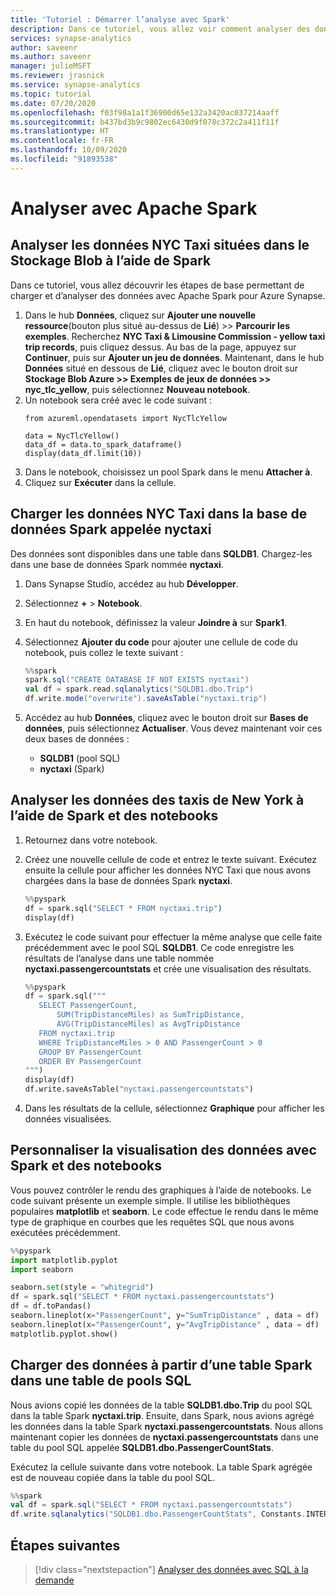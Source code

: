 ```yaml
---
title: 'Tutoriel : Démarrer l’analyse avec Spark'
description: Dans ce tutoriel, vous allez voir comment analyser des données avec Apache Spark.
services: synapse-analytics
author: saveenr
ms.author: saveenr
manager: julieMSFT
ms.reviewer: jrasnick
ms.service: synapse-analytics
ms.topic: tutorial
ms.date: 07/20/2020
ms.openlocfilehash: f03f98a1a1f36900d65e132a3420ac037214aaff
ms.sourcegitcommit: b437bd3b9c9802ec6430d9f078c372c2a411f11f
ms.translationtype: HT
ms.contentlocale: fr-FR
ms.lasthandoff: 10/09/2020
ms.locfileid: "91893538"
---
```

# <a name="analyze-with-apache-spark"></a>Analyser avec Apache Spark

## <a name="analyze-nyc-taxi-data-in-blob-storage--using-spark"></a>Analyser les données NYC Taxi situées dans le Stockage Blob à l’aide de Spark

Dans ce tutoriel, vous allez découvrir les étapes de base permettant de charger et d’analyser des données avec Apache Spark pour Azure Synapse.

1. Dans le hub **Données**, cliquez sur **Ajouter une nouvelle ressource**(bouton plus situé au-dessus de **Lié**) >> **Parcourir les exemples**. Recherchez **NYC Taxi & Limousine Commission - yellow taxi trip records**, puis cliquez dessus. Au bas de la page, appuyez sur **Continuer**, puis sur **Ajouter un jeu de données**. Maintenant, dans le hub **Données** situé en dessous de **Lié**, cliquez avec le bouton droit sur **Stockage Blob Azure >> Exemples de jeux de données >> nyc_tlc_yellow**, puis sélectionnez **Nouveau notebook**.
1. Un notebook sera créé avec le code suivant :
    ```
    from azureml.opendatasets import NycTlcYellow

    data = NycTlcYellow()
    data_df = data.to_spark_dataframe()
    display(data_df.limit(10))
    ```
1. Dans le notebook, choisissez un pool Spark dans le menu **Attacher à**.
1. Cliquez sur **Exécuter** dans la cellule.

## <a name="load-the-nyc-taxi-data-into-the-spark-nyctaxi-database"></a>Charger les données NYC Taxi dans la base de données Spark appelée nyctaxi

Des données sont disponibles dans une table dans **SQLDB1**. Chargez-les dans une base de données Spark nommée **nyctaxi**.

1. Dans Synapse Studio, accédez au hub **Développer**.
1. Sélectionnez **+**  > **Notebook**.
1. En haut du notebook, définissez la valeur **Joindre à** sur **Spark1**.
1. Sélectionnez **Ajouter du code** pour ajouter une cellule de code du notebook, puis collez le texte suivant :

    ```scala
    %%spark
    spark.sql("CREATE DATABASE IF NOT EXISTS nyctaxi")
    val df = spark.read.sqlanalytics("SQLDB1.dbo.Trip") 
    df.write.mode("overwrite").saveAsTable("nyctaxi.trip")
    ```

1. Accédez au hub **Données**, cliquez avec le bouton droit sur **Bases de données**, puis sélectionnez **Actualiser**. Vous devez maintenant voir ces deux bases de données :

    - **SQLDB1** (pool SQL)
    - **nyctaxi** (Spark)

## <a name="analyze-the-nyc-taxi-data-using-spark-and-notebooks"></a>Analyser les données des taxis de New York à l’aide de Spark et des notebooks

1. Retournez dans votre notebook.
1. Créez une nouvelle cellule de code et entrez le texte suivant. Exécutez ensuite la cellule pour afficher les données NYC Taxi que nous avons chargées dans la base de données Spark **nyctaxi**.

   ```py
   %%pyspark
   df = spark.sql("SELECT * FROM nyctaxi.trip") 
   display(df)
   ```

1. Exécutez le code suivant pour effectuer la même analyse que celle faite précédemment avec le pool SQL **SQLDB1**. Ce code enregistre les résultats de l’analyse dans une table nommée **nyctaxi.passengercountstats** et crée une visualisation des résultats.

   ```py
   %%pyspark
   df = spark.sql("""
      SELECT PassengerCount,
          SUM(TripDistanceMiles) as SumTripDistance,
          AVG(TripDistanceMiles) as AvgTripDistance
      FROM nyctaxi.trip
      WHERE TripDistanceMiles > 0 AND PassengerCount > 0
      GROUP BY PassengerCount
      ORDER BY PassengerCount
   """) 
   display(df)
   df.write.saveAsTable("nyctaxi.passengercountstats")
   ```

1. Dans les résultats de la cellule, sélectionnez **Graphique** pour afficher les données visualisées.

## <a name="customize-data-visualization-with-spark-and-notebooks"></a>Personnaliser la visualisation des données avec Spark et des notebooks

Vous pouvez contrôler le rendu des graphiques à l’aide de notebooks. Le code suivant présente un exemple simple. Il utilise les bibliothèques populaires **matplotlib** et **seaborn**. Le code effectue le rendu dans le même type de graphique en courbes que les requêtes SQL que nous avons exécutées précédemment.

```py
%%pyspark
import matplotlib.pyplot
import seaborn

seaborn.set(style = "whitegrid")
df = spark.sql("SELECT * FROM nyctaxi.passengercountstats")
df = df.toPandas()
seaborn.lineplot(x="PassengerCount", y="SumTripDistance" , data = df)
seaborn.lineplot(x="PassengerCount", y="AvgTripDistance" , data = df)
matplotlib.pyplot.show()
```



## <a name="load-data-from-a-spark-table-into-a-sql-pool-table"></a>Charger des données à partir d’une table Spark dans une table de pools SQL

Nous avions copié les données de la table **SQLDB1.dbo.Trip** du pool SQL dans la table Spark **nyctaxi.trip**. Ensuite, dans Spark, nous avions agrégé les données dans la table Spark **nyctaxi.passengercountstats**. Nous allons maintenant copier les données de **nyctaxi.passengercountstats** dans une table du pool SQL appelée **SQLDB1.dbo.PassengerCountStats**.

Exécutez la cellule suivante dans votre notebook. La table Spark agrégée est de nouveau copiée dans la table du pool SQL.

```scala
%%spark
val df = spark.sql("SELECT * FROM nyctaxi.passengercountstats")
df.write.sqlanalytics("SQLDB1.dbo.PassengerCountStats", Constants.INTERNAL )
```

## <a name="next-steps"></a>Étapes suivantes

> [!div class="nextstepaction"]
> [Analyser des données avec SQL à la demande](get-started-analyze-sql-on-demand.md)


